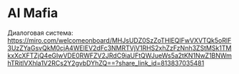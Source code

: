 # AI Mafia

Диалоговая система:
https://miro.com/welcomeonboard/MHJsUDZ0SzZoTHlEQlFwVXVTQk5oRlF3UzZYaGsvQkM0cjA4WElEV2dFc3NMRTVjV1RHS2xhZzFzNnh3ZStMSk1TMkxXcXFTZjQ4eGIwVDE0RWFZV2JRdC9iaUFtQWJueWs5a2tKN1NwZ1BNWmhTRitlVXhla1V2RCs2Y2gvbDYhZQ==?share_link_id=813837035481